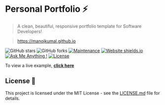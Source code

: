 # Personal Portfolio ⚡️ 
> A clean, beautiful, responsive portfolio template for Software Developers!

> https://manojkumal.github.io

![GitHub stars](https://img.shields.io/github/stars/manojkumal/manojkumal.github.io) 
![GitHub forks](https://img.shields.io/github/forks/manojkumal/manojkumal.github.io)
[![Maintenance](https://img.shields.io/badge/maintained-yes-green.svg)](https://github.com/manojkumal/manojkumal.github.io/commits/master)
[![Website shields.io](https://img.shields.io/badge/website-up-yellow)](http://manojkumal.github.io/)
[![Ask Me Anything !](https://img.shields.io/badge/ask%20me-linkedin-1abc9c.svg)](https://www.linkedin.com/in/manojkumal/)
[![License](http://img.shields.io/:license-mit-blue.svg?style=flat-square)](http://badges.mit-license.org)



To view a live example, **[click here](https://manojkumal.github.io/)**

## License 📄
This project is licensed under the MIT License - see the [LICENSE.md](./LICENSE) file for details.

